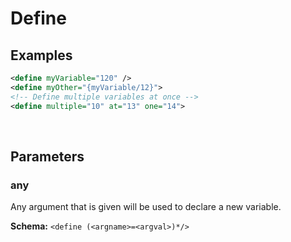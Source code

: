 # Define

## Examples

```xml
<define myVariable="120" />
<define myOther="{myVariable/12}">
<!-- Define multiple variables at once -->
<define multiple="10" at="13" one="14">
```

<br>

## Parameters

### any

Any argument that is given will be used to declare a new variable.

**Schema:** `<define (<argname>=<argval>)*/>`
